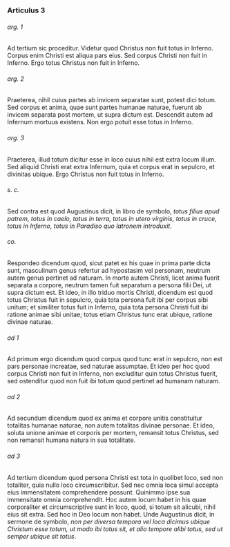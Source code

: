 ### Articulus 3

###### arg. 1
Ad tertium sic proceditur. Videtur quod Christus non fuit totus in Inferno. Corpus enim Christi est aliqua pars eius. Sed corpus Christi non fuit in Inferno. Ergo totus Christus non fuit in Inferno.

###### arg. 2
Praeterea, nihil cuius partes ab invicem separatae sunt, potest dici totum. Sed corpus et anima, quae sunt partes humanae naturae, fuerunt ab invicem separata post mortem, ut supra dictum est. Descendit autem ad Infernum mortuus existens. Non ergo potuit esse totus in Inferno.

###### arg. 3
Praeterea, illud totum dicitur esse in loco cuius nihil est extra locum illum. Sed aliquid Christi erat extra Infernum, quia et corpus erat in sepulcro, et divinitas ubique. Ergo Christus non fuit totus in Inferno.

###### s. c.
Sed contra est quod Augustinus dicit, in libro de symbolo, *totus filius apud patrem, totus in caelo, totus in terra, totus in utero virginis, totus in cruce, totus in Inferno, totus in Paradiso quo latronem introduxit*.

###### co.
Respondeo dicendum quod, sicut patet ex his quae in prima parte dicta sunt, masculinum genus refertur ad hypostasim vel personam, neutrum autem genus pertinet ad naturam. In morte autem Christi, licet anima fuerit separata a corpore, neutrum tamen fuit separatum a persona filii Dei, ut supra dictum est. Et ideo, in illo triduo mortis Christi, dicendum est quod totus Christus fuit in sepulcro, quia tota persona fuit ibi per corpus sibi unitum; et similiter totus fuit in Inferno, quia tota persona Christi fuit ibi ratione animae sibi unitae; totus etiam Christus tunc erat ubique, ratione divinae naturae.

###### ad 1
Ad primum ergo dicendum quod corpus quod tunc erat in sepulcro, non est pars personae increatae, sed naturae assumptae. Et ideo per hoc quod corpus Christi non fuit in Inferno, non excluditur quin totus Christus fuerit, sed ostenditur quod non fuit ibi totum quod pertinet ad humanam naturam.

###### ad 2
Ad secundum dicendum quod ex anima et corpore unitis constituitur totalitas humanae naturae, non autem totalitas divinae personae. Et ideo, soluta unione animae et corporis per mortem, remansit totus Christus, sed non remansit humana natura in sua totalitate.

###### ad 3
Ad tertium dicendum quod persona Christi est tota in quolibet loco, sed non totaliter, quia nullo loco circumscribitur. Sed nec omnia loca simul accepta eius immensitatem comprehendere possunt. Quinimmo ipse sua immensitate omnia comprehendit. Hoc autem locum habet in his quae corporaliter et circumscriptive sunt in loco, quod, si totum sit alicubi, nihil eius sit extra. Sed hoc in Deo locum non habet. Unde Augustinus dicit, in sermone de symbolo, *non per diversa tempora vel loca dicimus ubique Christum esse totum, ut modo ibi totus sit, et alio tempore alibi totus, sed ut semper ubique sit totus*.

